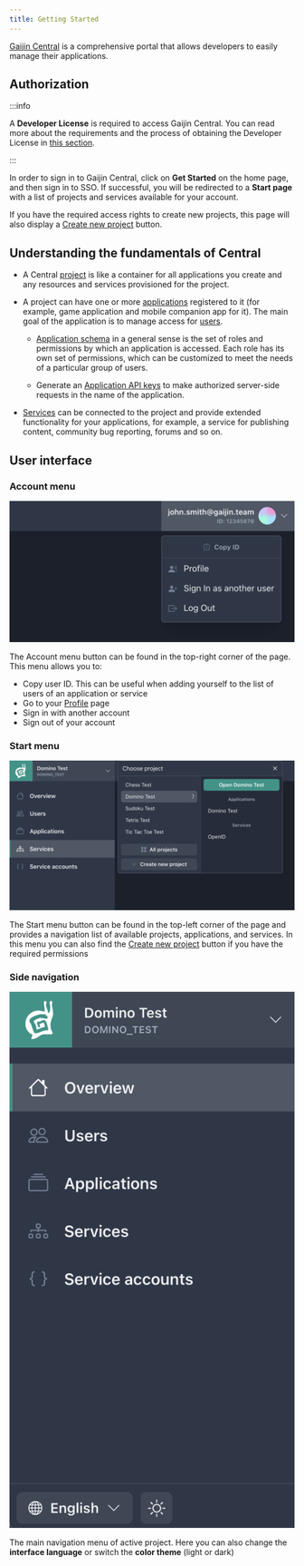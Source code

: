 ```yaml
---
title: Getting Started
---
```


[Gaijin Central](https://central-admin.gaijin.net/) is a comprehensive portal that allows developers to easily manage their applications.

## Authorization

:::info

A **Developer License** is required to access Gaijin Central. You can read more about the requirements and the process of obtaining the Developer License in [this section](/).

:::

In order to sign in to Gaijin Central, click on **Get Started** on the home page, and then sign in to SSO. If successful, you will be redirected to a **Start page** with a list of projects and services available for your account.

If you have the required access rights to create new projects, this page will also display a [Create new project](project#creating-a-new-project) button.

## Understanding the fundamentals of Central

- A Central [project](project) is like a container for all applications you create and any resources and services provisioned for the project.

- A project can have one or more [applications](applications) registered to it (for example, game application and mobile companion app for it). The main goal of the application is to manage access for [users](application-users).

  - [Application schema](application-schema) in a general sense is the set of roles and permissions by which an application is accessed. Each role has its own set of permissions, which can be customized to meet the needs of a particular group of users.

  - Generate an [Application API keys](application-api-keys) to make authorized server-side requests in the name of the application.

- [Services](services) can be connected to the project and provide extended functionality for your applications, for example, a service for publishing content, community bug reporting, forums and so on.

## User interface

### Account menu

![Account menu](./assets/account-menu.png)

The Account menu button can be found in the top-right corner of the page. This menu allows you to:

- Copy user ID. This can be useful when adding yourself to the list of users of an application or service
- Go to your [Profile](user-profile) page
- Sign in with another account
- Sign out of your account

### Start menu

![Start menu](./assets/start-menu.png)

The Start menu button can be found in the top-left corner of the page and provides a navigation list of available projects, applications, and services. In this menu you can also find the [Create new project](project#creating-a-new-project) button if you have the required permissions

### Side navigation

![Side navigation](./assets/sidebar.png)

The main navigation menu of active project. Here you can also change the **interface language** or switch the **color theme** (light or dark)
